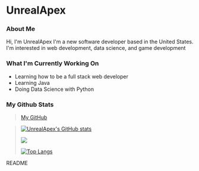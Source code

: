 # UnrealApex

### About Me
Hi, I'm UnrealApex
I'm a new software developer based in the United States. I'm interested in web development, data science, and game development

### What I'm Currently Working On
- Learning how to be a full stack web developer
- Learning Java
- Doing Data Science with Python

### My Github Stats
> [My GitHub](https://github.com/UnrealApex/)

> [![UnrealApex's GitHub stats](https://github-readme-stats.vercel.app/api?username=unrealapex&count_private=true&show_icons=true)](https://github.com/anuraghazra/github-readme-stats)
> 
> ![](https://github-readme-streak-stats.herokuapp.com/?user=unrealapex)
> 
> [![Top Langs](https://github-readme-stats.vercel.app/api/top-langs/?username=unrealapex)](https://github.com/anuraghazra/github-readme-stats)

README

